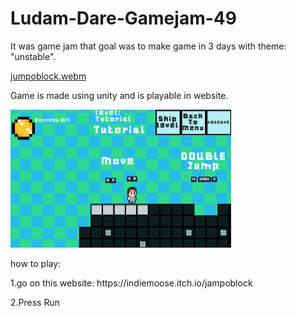 # Ludam-Dare-Gamejam-49
<p>It was game jam that goal was to make game in 3 days with theme: "unstable".</p>

[jumpoblock.webm](https://github.com/user-attachments/assets/1e745ff5-ecd8-4e06-961d-7ddbf8a9ff67)
<p>Game is made using unity and is playable in website.</p>
<img src="https://raw.githubusercontent.com/xxxarixx/Ludam-Dare-Gamejam-49/master/Ludam dare 49 - Screens/jumpoblock game screen.png" width = 70% />

<p>how to play:</p>
<p>1.go on this website: https://indiemoose.itch.io/jampoblock</p>
<p>2.Press Run </p>

